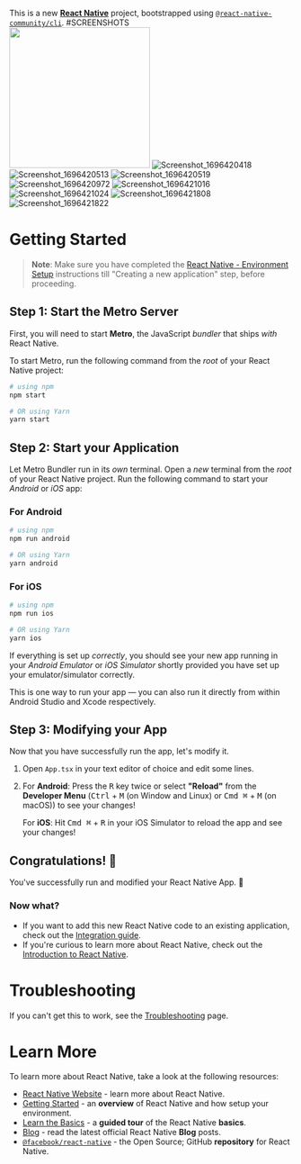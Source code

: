 This is a new [**React Native**](https://reactnative.dev) project, bootstrapped using [`@react-native-community/cli`](https://github.com/react-native-community/cli).
#SCREENSHOTS <br>
<img src="https://github.com/shravanbaghel/EnglishTalk/assets/48238406/cf481962-dd0e-4fbc-8f4b-c610b7a64e78" height="250">
![Screenshot_1696420418](https://github.com/shravanbaghel/EnglishTalk/assets/48238406/cf481962-dd0e-4fbc-8f4b-c610b7a64e78)
![Screenshot_1696420513](https://github.com/shravanbaghel/EnglishTalk/assets/48238406/33ff06f9-3183-48c6-bcc8-eb407409f3c9)
![Screenshot_1696420519](https://github.com/shravanbaghel/EnglishTalk/assets/48238406/38ba5ab1-aa16-446b-a09f-de32fd8dbfdd)
![Screenshot_1696420972](https://github.com/shravanbaghel/EnglishTalk/assets/48238406/4ff29dd5-068f-4ec5-bca6-038b41577442)
![Screenshot_1696421016](https://github.com/shravanbaghel/EnglishTalk/assets/48238406/fc889264-d9a6-42cf-9baf-bd8998e81ac1)
![Screenshot_1696421024](https://github.com/shravanbaghel/EnglishTalk/assets/48238406/75b84327-599b-429f-8bee-6826486e3adf)
![Screenshot_1696421808](https://github.com/shravanbaghel/EnglishTalk/assets/48238406/8e7e90a2-fd37-4fda-98da-bf2275a9d8bf)
![Screenshot_1696421822](https://github.com/shravanbaghel/EnglishTalk/assets/48238406/74db5b3d-82e3-4e86-8b18-6f4b62f9a179)


# Getting Started

>**Note**: Make sure you have completed the [React Native - Environment Setup](https://reactnative.dev/docs/environment-setup) instructions till "Creating a new application" step, before proceeding.

## Step 1: Start the Metro Server

First, you will need to start **Metro**, the JavaScript _bundler_ that ships _with_ React Native.

To start Metro, run the following command from the _root_ of your React Native project:

```bash
# using npm
npm start

# OR using Yarn
yarn start
```

## Step 2: Start your Application

Let Metro Bundler run in its _own_ terminal. Open a _new_ terminal from the _root_ of your React Native project. Run the following command to start your _Android_ or _iOS_ app:

### For Android

```bash
# using npm
npm run android

# OR using Yarn
yarn android
```

### For iOS

```bash
# using npm
npm run ios

# OR using Yarn
yarn ios
```

If everything is set up _correctly_, you should see your new app running in your _Android Emulator_ or _iOS Simulator_ shortly provided you have set up your emulator/simulator correctly.

This is one way to run your app — you can also run it directly from within Android Studio and Xcode respectively.

## Step 3: Modifying your App

Now that you have successfully run the app, let's modify it.

1. Open `App.tsx` in your text editor of choice and edit some lines.
2. For **Android**: Press the <kbd>R</kbd> key twice or select **"Reload"** from the **Developer Menu** (<kbd>Ctrl</kbd> + <kbd>M</kbd> (on Window and Linux) or <kbd>Cmd ⌘</kbd> + <kbd>M</kbd> (on macOS)) to see your changes!

   For **iOS**: Hit <kbd>Cmd ⌘</kbd> + <kbd>R</kbd> in your iOS Simulator to reload the app and see your changes!

## Congratulations! :tada:

You've successfully run and modified your React Native App. :partying_face:

### Now what?

- If you want to add this new React Native code to an existing application, check out the [Integration guide](https://reactnative.dev/docs/integration-with-existing-apps).
- If you're curious to learn more about React Native, check out the [Introduction to React Native](https://reactnative.dev/docs/getting-started).

# Troubleshooting

If you can't get this to work, see the [Troubleshooting](https://reactnative.dev/docs/troubleshooting) page.

# Learn More

To learn more about React Native, take a look at the following resources:

- [React Native Website](https://reactnative.dev) - learn more about React Native.
- [Getting Started](https://reactnative.dev/docs/environment-setup) - an **overview** of React Native and how setup your environment.
- [Learn the Basics](https://reactnative.dev/docs/getting-started) - a **guided tour** of the React Native **basics**.
- [Blog](https://reactnative.dev/blog) - read the latest official React Native **Blog** posts.
- [`@facebook/react-native`](https://github.com/facebook/react-native) - the Open Source; GitHub **repository** for React Native.
